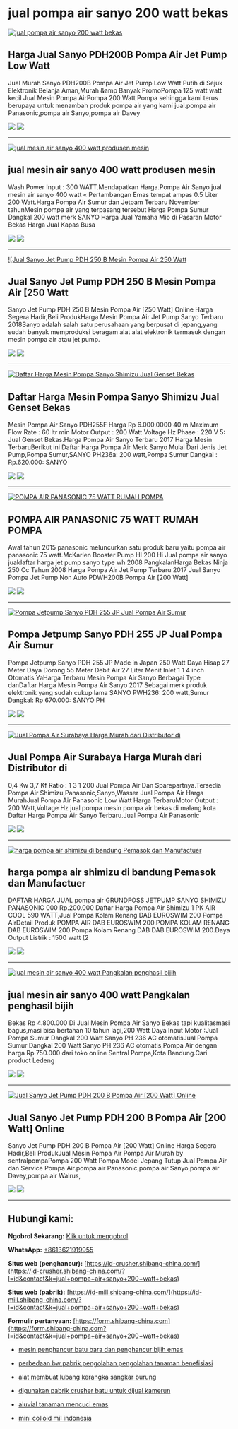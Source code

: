 # jual pompa air sanyo 200 watt bekas

<a href="https://swt.shibang-china.com/?l=id&img&k=jual+pompa+air+sanyo+200+watt+bekas" target="_blank">![jual pompa air sanyo 200 watt bekas](http://static.shibang-china.com/all-800x300/25.jpg)</a>

## Harga Jual Sanyo PDH200B Pompa Air Jet Pump Low Watt
Jual Murah Sanyo PDH200B Pompa Air Jet Pump Low Watt Putih di Sejuk Elektronik Belanja Aman,Murah &amp Banyak PromoPompa 125 watt watt kecil Jual Mesin Pompa AirPompa 200 Watt Pompa sehingga kami terus berupaya untuk menambah produk pompa air yang kami jual.pompa air Panasonic,pompa air Sanyo,pompa air Davey


<a href="https://whatsapp.shibangsoft.com/WhatsApp.php" target="_blank" title="WhatsApp">![](http://static.shibang-china.com/icon/whatsapp.png)</a> <a href="https://swt.shibang-china.com/?l=id&icon&k=jual+pompa+air+sanyo+200+watt+bekas" target="_blank">![](http://static.shibang-china.com/icon/chat-id.png)</a>

---

<a href="https://swt.shibang-china.com/?l=id&img&k=jual+pompa+air+sanyo+200+watt+bekas" target="_blank">![jual mesin air sanyo 400 watt produsen mesin](http://static.shibang-china.com/all-800x300/1457.jpg)</a>

## jual mesin air sanyo 400 watt produsen mesin
Wash Power Input : 300 WATT.Mendapatkan Harga.Pompa Air Sanyo jual mesin air sanyo 400 watt « Pertambangan Emas tempat ampas 0.5 Liter 200 Watt.Harga Pompa Air Sumur dan Jetpam Terbaru November tahunMesin pompa air yang terpasang tersebut Harga Pompa Sumur Dangkal 200 watt merk SANYO Harga Jual Yamaha Mio di Pasaran Motor Bekas Harga Jual Kapas Busa


<a href="https://whatsapp.shibangsoft.com/WhatsApp.php" target="_blank" title="WhatsApp">![](http://static.shibang-china.com/icon/whatsapp.png)</a> <a href="https://swt.shibang-china.com/?l=id&icon&k=jual+pompa+air+sanyo+200+watt+bekas" target="_blank">![](http://static.shibang-china.com/icon/chat-id.png)</a>

---

<a href="https://swt.shibang-china.com/?l=id&img&k=jual+pompa+air+sanyo+200+watt+bekas" target="_blank">![Jual Sanyo Jet Pump PDH 250 B Mesin Pompa Air [250 Watt](http://static.shibang-china.com/all-800x300/37.jpg)</a>

## Jual Sanyo Jet Pump PDH 250 B Mesin Pompa Air [250 Watt
Sanyo Jet Pump PDH 250 B Mesin Pompa Air [250 Watt] Online Harga Segera Hadir,Beli ProdukHarga Mesin Pompa Air Jet Pump Sanyo Terbaru 2018Sanyo adalah salah satu perusahaan yang berpusat di jepang,yang sudah banyak memproduksi beragam alat alat elektronik termasuk dengan mesin pompa air atau jet pump.


<a href="https://whatsapp.shibangsoft.com/WhatsApp.php" target="_blank" title="WhatsApp">![](http://static.shibang-china.com/icon/whatsapp.png)</a> <a href="https://swt.shibang-china.com/?l=id&icon&k=jual+pompa+air+sanyo+200+watt+bekas" target="_blank">![](http://static.shibang-china.com/icon/chat-id.png)</a>

---

<a href="https://swt.shibang-china.com/?l=id&img&k=jual+pompa+air+sanyo+200+watt+bekas" target="_blank">![Daftar Harga Mesin Pompa Sanyo Shimizu Jual Genset Bekas](http://static.shibang-china.com/all-800x300/412.jpg)</a>

## Daftar Harga Mesin Pompa Sanyo Shimizu Jual Genset Bekas
Mesin Pompa Air Sanyo PDH255F Harga Rp 6.000.0000 40 m Maximum Flow Rate : 60 ltr min Motor Output : 200 Watt Voltage Hz Phase : 220 V 5: Jual Genset Bekas.Harga Pompa Air Sanyo Terbaru 2017 Harga Mesin TerbaruBerikut ini Daftar Harga Pompa Air Merk Sanyo Mulai Dari Jenis Jet Pump,Pompa Sumur,SANYO PH236a: 200 watt,Pompa Sumur Dangkal : Rp.620.000: SANYO


<a href="https://whatsapp.shibangsoft.com/WhatsApp.php" target="_blank" title="WhatsApp">![](http://static.shibang-china.com/icon/whatsapp.png)</a> <a href="https://swt.shibang-china.com/?l=id&icon&k=jual+pompa+air+sanyo+200+watt+bekas" target="_blank">![](http://static.shibang-china.com/icon/chat-id.png)</a>

---

<a href="https://swt.shibang-china.com/?l=id&img&k=jual+pompa+air+sanyo+200+watt+bekas" target="_blank">![POMPA AIR PANASONIC 75 WATT RUMAH POMPA](http://static.shibang-china.com/all-800x300/135.jpg)</a>

## POMPA AIR PANASONIC 75 WATT RUMAH POMPA
Awal tahun 2015 panasonic meluncurkan satu produk baru yaitu pompa air panasonic 75 watt.McKarlen Booster Pump HI 200 Hi Jual pompa air sanyo jualdaftar harga jet pump sanyo type wh 2008 PangkalanHarga Bekas Ninja 250 Cc Tahun 2008 Harga Pompa Air Jet Pump Terbaru 2017 Jual Sanyo Pompa Jet Pump Non Auto PDWH200B Pompa Air [200 Watt]


<a href="https://whatsapp.shibangsoft.com/WhatsApp.php" target="_blank" title="WhatsApp">![](http://static.shibang-china.com/icon/whatsapp.png)</a> <a href="https://swt.shibang-china.com/?l=id&icon&k=jual+pompa+air+sanyo+200+watt+bekas" target="_blank">![](http://static.shibang-china.com/icon/chat-id.png)</a>

---

<a href="https://swt.shibang-china.com/?l=id&img&k=jual+pompa+air+sanyo+200+watt+bekas" target="_blank">![Pompa Jetpump Sanyo PDH 255 JP Jual Pompa Air Sumur](http://static.shibang-china.com/all-800x300/599.jpg)</a>

## Pompa Jetpump Sanyo PDH 255 JP Jual Pompa Air Sumur
Pompa Jetpump Sanyo PDH 255 JP Made in Japan 250 Watt Daya Hisap 27 Meter Daya Dorong 55 Meter Debit Air 27 Liter Menit Inlet 1 1 4 inch Otomatis YaHarga Terbaru Mesin Pompa Air Sanyo Berbagai Type danDaftar Harga Mesin Pompa Air Sanyo 2017 Sebagai merk produk elektronik yang sudah cukup lama SANYO PWH236: 200 watt,Sumur Dangkal: Rp 670.000: SANYO PH


<a href="https://whatsapp.shibangsoft.com/WhatsApp.php" target="_blank" title="WhatsApp">![](http://static.shibang-china.com/icon/whatsapp.png)</a> <a href="https://swt.shibang-china.com/?l=id&icon&k=jual+pompa+air+sanyo+200+watt+bekas" target="_blank">![](http://static.shibang-china.com/icon/chat-id.png)</a>

---

<a href="https://swt.shibang-china.com/?l=id&img&k=jual+pompa+air+sanyo+200+watt+bekas" target="_blank">![Jual Pompa Air Surabaya Harga Murah dari Distributor di](http://static.shibang-china.com/all-800x300/1109.jpg)</a>

## Jual Pompa Air Surabaya Harga Murah dari Distributor di
0,4 Kw 3,7 Kf Ratio : 1 3 1 200 Jual Pompa Air Dan Sparepartnya.Tersedia Pompa Air Shimizu,Panasonic,Sanyo,Wasser Jual Pompa Air Harga MurahJual Pompa Air Panasonic Low Watt Harga TerbaruMotor Output : 200 Watt,Voltage Hz jual pompa mesin pompa air bekas di malang kota Daftar Harga Pompa Air Sanyo Terbaru.Jual Pompa Air Panasonic


<a href="https://whatsapp.shibangsoft.com/WhatsApp.php" target="_blank" title="WhatsApp">![](http://static.shibang-china.com/icon/whatsapp.png)</a> <a href="https://swt.shibang-china.com/?l=id&icon&k=jual+pompa+air+sanyo+200+watt+bekas" target="_blank">![](http://static.shibang-china.com/icon/chat-id.png)</a>

---

<a href="https://swt.shibang-china.com/?l=id&img&k=jual+pompa+air+sanyo+200+watt+bekas" target="_blank">![harga pompa air shimizu di bandung Pemasok dan Manufactuer](http://static.shibang-china.com/all-800x300/848.jpg)</a>

## harga pompa air shimizu di bandung Pemasok dan Manufactuer
DAFTAR HARGA JUAL pompa air GRUNDFOSS JETPUMP SANYO SHIMIZU PANASONIC 000 Rp.200.000 Daftar Harga Pompa Air Shimizu 1 PK AIR COOL 590 WATT,Jual Pompa Kolam Renang DAB EUROSWIM 200 Pompa AirDetail Produk POMPA AIR DAB EUROSWIM 200.POMPA KOLAM RENANG DAB EUROSWIM 200.Pompa Kolam Renang DAB DAB EUROSWIM 200.Daya Output Listrik : 1500 watt (2


<a href="https://whatsapp.shibangsoft.com/WhatsApp.php" target="_blank" title="WhatsApp">![](http://static.shibang-china.com/icon/whatsapp.png)</a> <a href="https://swt.shibang-china.com/?l=id&icon&k=jual+pompa+air+sanyo+200+watt+bekas" target="_blank">![](http://static.shibang-china.com/icon/chat-id.png)</a>

---

<a href="https://swt.shibang-china.com/?l=id&img&k=jual+pompa+air+sanyo+200+watt+bekas" target="_blank">![jual mesin air sanyo 400 watt Pangkalan penghasil bijih](http://static.shibang-china.com/all-800x300/1358.jpg)</a>

## jual mesin air sanyo 400 watt Pangkalan penghasil bijih
Bekas Rp 4.800.000 Di Jual Mesin Pompa Air Sanyo Bekas tapi kualitasmasi bagus,masi bisa bertahan 10 tahun lagi,200 Watt Daya Input Motor :Jual Pompa Sumur Dangkal 200 Watt Sanyo PH 236 AC otomatisJual Pompa Sumur Dangkal 200 Watt Sanyo PH 236 AC otomatis,Pompa Air dengan harga Rp 750.000 dari toko online Sentral Pompa,Kota Bandung.Cari product Ledeng


<a href="https://whatsapp.shibangsoft.com/WhatsApp.php" target="_blank" title="WhatsApp">![](http://static.shibang-china.com/icon/whatsapp.png)</a> <a href="https://swt.shibang-china.com/?l=id&icon&k=jual+pompa+air+sanyo+200+watt+bekas" target="_blank">![](http://static.shibang-china.com/icon/chat-id.png)</a>

---

<a href="https://swt.shibang-china.com/?l=id&img&k=jual+pompa+air+sanyo+200+watt+bekas" target="_blank">![Jual Sanyo Jet Pump PDH 200 B Pompa Air [200 Watt] Online](http://static.shibang-china.com/all-800x300/1046.jpg)</a>

## Jual Sanyo Jet Pump PDH 200 B Pompa Air [200 Watt] Online
Sanyo Jet Pump PDH 200 B Pompa Air [200 Watt] Online Harga Segera Hadir,Beli ProdukJual Mesin Pompa Air Pompa Air Murah by sentralpompaPompa 200 Watt Pompa Model Jepang Tutup Jual Pompa Air dan Service Pompa Air.pompa air Panasonic,pompa air Sanyo,pompa air Davey,pompa air Walrus,


<a href="https://whatsapp.shibangsoft.com/WhatsApp.php" target="_blank" title="WhatsApp">![](http://static.shibang-china.com/icon/whatsapp.png)</a> <a href="https://swt.shibang-china.com/?l=id&icon&k=jual+pompa+air+sanyo+200+watt+bekas" target="_blank">![](http://static.shibang-china.com/icon/chat-id.png)</a>

---
## Hubungi kami:

**Ngobrol Sekarang:** [Klik untuk mengobrol](https://swt.shibang-china.com?l=id&contact&k=jual+pompa+air+sanyo+200+watt+bekas)

**WhatsApp:**  [+8613621919955](https://whatsapp.shibangsoft.com/WhatsApp.php)

**Situs web (penghancur):** [https://id-crusher.shibang-china.com/](https://id-crusher.shibang-china.com/?l=id&contact&k=jual+pompa+air+sanyo+200+watt+bekas)

**Situs web (pabrik):** [https://id-mill.shibang-china.com/](https://id-mill.shibang-china.com/?l=id&contact&k=jual+pompa+air+sanyo+200+watt+bekas)

**Formulir pertanyaan:** [https://form.shibang-china.com](https://form.shibang-china.com?l=id&contact&k=jual+pompa+air+sanyo+200+watt+bekas)

* [mesin penghancur batu bara dan penghancur bijih emas](../50/mesin%20penghancur%20batu%20bara%20dan%20penghancur%20bijih%20emas.md)

* [perbedaan bw pabrik pengolahan pengolahan tanaman benefisiasi](../42/perbedaan%20bw%20pabrik%20pengolahan%20pengolahan%20tanaman%20benefisiasi.md)

* [alat membuat lubang kerangka sangkar burung](../42/alat%20membuat%20lubang%20kerangka%20sangkar%20burung.md)

* [digunakan pabrik crusher batu untuk dijual kamerun](../48/digunakan%20pabrik%20crusher%20batu%20untuk%20dijual%20kamerun.md)

* [aluvial tanaman mencuci emas](../46/aluvial%20tanaman%20mencuci%20emas.md)

* [mini colloid mil indonesia](../47/mini%20colloid%20mil%20indonesia.md)